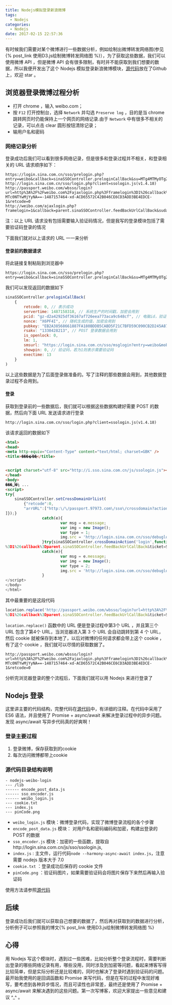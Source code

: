 ```yaml
---
title: Nodejs模拟登录新浪微博
tags:
  - Nodejs
categories:
  - Nodejs
date: 2017-02-15 22:57:36
---
```


有时候我们需要对某个微博进行一些数据分析，例如绘制出微博转发网络图(参见{% post_link 使用D3.js绘制微博转发网络图 %}），为了获取这些数据，我们可以使用微博 API ，但是微博 API 会有很多限制，有时并不能获取到我们想要的数据，所以我便开发出了这个 Nodejs 模拟登录新浪微博模块，[源代码](https://github.com/ruansongsong/nodejs-weibo-login/)放在了Github上，欢迎 star 。
<!--more-->
## 浏览器登录微博过程分析
- 打开 chrome ，输入 weibo.com；
- 按 `F12` 打开控制台，选择 `Network` 并勾选 `Preserve log` ，目的是当 chrome 跳转网页时仍能保持上一个网页的网络记录.由于 `Network` 中有很多不相关的记录，可以点击 clear 圆形按钮清除记录；
- 输用户名和密码

### 网络记录分析
登录成功后我们可以看到很多网络记录，但是很多和登录过程并不相关，和登录相关的 URL 请求顺序如下：
```
https://login.sina.com.cn/sso/prelogin.php?entry=weibo&callback=sinaSSOController.preloginCallBack&su=MTg4MTMyOTg2Mzg%3D&rsakt=mod&checkpin=1&client=ssologin.js(v1.4.18)&_=1487157457960
http://login.sina.com.cn/sso/login.php?client=ssologin.js(v1.4.18)
http://passport.weibo.com/wbsso/login?url=http%3A%2F%2Fweibo.com%2Fajaxlogin.php%3Fframelogin%3D1%26callback%3Dparent.sinaSSOController.feedBackUrlCallBack%26sudaref%3Dweibo.com&ticket=ST-MTc0NTYwMjYyNA==-1487157464-xd-ACD65572C42B046CE6CD3ADD3BE4EDCE-1&retcode=0
http://weibo.com/ajaxlogin.php?framelogin=1&callback=parent.sinaSSOController.feedBackUrlCallBack&sudaref=weibo.com
```
注：以上 URL 请求没有包括需要输入验证码情况，但是我写的登录模块包括了需要验证码登录的情况

下面我们就对以上请求的 URL 一一来分析
#### 登录前的数据请求
将此链接复制粘贴到浏览器中
```
https://login.sina.com.cn/sso/prelogin.php?entry=weibo&callback=sinaSSOController.preloginCallBack&su=MTg4MTMyOTg2Mzg%3D&rsakt=mod&checkpin=1&client=ssologin.js(v1.4.18)&_=1487157457960
```
我们可以发现返回的数据如下
```javascript
sinaSSOController.preloginCallBack(
    {
        retcode: 0, // 表示成功
        servertime: 1487158318, // 系统生产的时间戳，加密会用到
        pcid: "gz-d2a42925df36167af726eea773aca9c648cf", // 电脑id，验证码会用到
        nonce: "X6PF4I", // 随机生成的值，加密会用到
        pubkey: "EB2A38568661887FA180BDDB5CABD5F21C7BFD59C090CB2D245A87AC253062882729293E5506350508E7F9AA3BB77F4333231490F915F6D63C55FE2F08A49B353F444AD3993CACC02DB784ABBB8E42A9B1BBFFFB38BE18D78E87A0E41B9B8F73A928EE0CCEE1F6739884B9777E4FE9E88A1BBE495927AC4A799B3181D6442443", // 公钥，加密会用到
        rsakv: "1330428213", // POST 登录数据会用到
        is_openlock: 0,
        lm: 1,
        smsurl: "https://login.sina.com.cn/sso/msglogin?entry=weibo&mobile=18813298638&s=4bd6540d4525782db01f0e90f17440d9",
        showpin: 0, // 验证码，若为1则表示需要验证码
        exectime: 13
    }
)
```
以上这些数据是为了后面登录做准备的。写了注释的那些数据会用到，其他数据登录过程不会用到。
#### 登录
获取到登录前的一些数据后，我们就可以根据这些数据构建好需要 POST 的数据，然后向下面 URL 发送请求进行登录
```
http://login.sina.com.cn/sso/login.php?client=ssologin.js(v1.4.18)

```
该请求返回的数据如下
```html
<html>
<head>
<meta http-equiv="Content-Type" content="text/html; charset=GBK" />
<title>����ͨ��֤</title>


<script charset="utf-8" src="http://i.sso.sina.com.cn/js/ssologin.js"></script>
</head>
<body>
���ڵ�¼ ...
<script>
try{
    sinaSSOController.setCrossDomainUrlList(
        {"retcode":0,
        "arrURL":["http:\/\/passport.97973.com\/sso\/crossdomain?action=login","http:\/\/passport.weibo.cn\/sso\/crossdomain?action=login"
]});}
                catch(e){
                        var msg = e.message;
                        var img = new Image();
                        var type = 1;
                        img.src = 'http://login.sina.com.cn/sso/debuglog?msg=' + msg +'&type=' + type;
                }try{sinaSSOController.crossDomainAction('login',function(){location.replace('http://passport.weibo.com/wbsso/login?url=http%3A%2F%2Fweibo.com%2Fajaxlogin.php%3Fframelogin
%3D1%26callback%3Dparent.sinaSSOController.feedBackUrlCallBack&ticket=ST-MTc0NTYwMjYyNA==-1487160249-tc-966B317EEE53E7796EBB0433F1DFA107-1&retcode=0');});}
                catch(e){
                        var msg = e.message;
                        var img = new Image();
                        var type = 2;
                        img.src = 'http://login.sina.com.cn/sso/debuglog?msg=' + msg +'&type=' + type;
                }
</script>
</body>
</html>
```
其中最重要的是这段代码
```javascript
location.replace('http://passport.weibo.com/wbsso/login?url=http%3A%2F%2Fweibo.com%2Fajaxlogin.php%3Fframelogin
%3D1%26callback%3Dparent.sinaSSOController.feedBackUrlCallBack&ticket=ST-MTc0NTYwMjYyNA==-1487160249-tc-966B317EEE53E7796EBB0433F1DFA107-1&retcode=0')
```
`location.replace()` 函数中的 URL 便是登录过程中第3个 URL ，并且第三个 URL 包含了第4个 URL，当浏览器进入第 3 个 URL 会自动跳转到第 4 个 URL，然后 cookie 就被保存到本地了，以后对微博的任何请求都会带上这个 cookie ，有了这个 cookie ，我们就可以尽情的获取数据了。
```
http://passport.weibo.com/wbsso/login?url=http%3A%2F%2Fweibo.com%2Fajaxlogin.php%3Fframelogin%3D1%26callback%3Dparent.sinaSSOController.feedBackUrlCallBack%26sudaref%3Dweibo.com&ticket=ST-MTc0NTYwMjYyNA==-1487157464-xd-ACD65572C42B046CE6CD3ADD3BE4EDCE-1&retcode=0
```
分析完浏览器登录的整个流程后，下面我们就可以用 Nodejs 来进行登录了

## Nodejs 登录
这里讲主要的代码结构，完整代码在[源代码](https://github.com/ruansongsong/nodejs-weibo-login/)中，有详细的注释。在代码中采用了 ES6 语法，并且使用了 Promise + async/await 来解决登录过程中的异步问题。发现 async/await 写异步代码真的好爽啊！

### 登录主要过程

1. 登录微博，保存获取到的cookie
2. 每次访问微博都带上cookie

### 源代码目录结构说明
```
- nodejs-weibo-login
--- /lib
------ encode_post_data.js
------ sso_encoder.js
------ weibo_login.js
--- cookie.txt
--- index.js
--- pinCode.png
```
- `weibo_login.js` 模块：微博登录代码，实现了微博登录流程的各个步骤
- `encode_post_data.js` 模块： 对用户名和密码编码和加密，构建出登录的 POST 的数据
- `sso_encoder.js` 模块：加密的一些函数，提取自http://login.sina.com.cn/js/sso/ssologin.js,
- `index.js` : 主文件，运行代码`node --harmony-async-await index.js`，注意需要 nodejs 版本大于 7.0
- `cookie.txt` ：登录成功后保存的 cookie 文件
- `pinCode.png` ：验证码图片，如果需要验证码会将图片保存下来然后再输入验证码

使用方法请参照[源代码](https://github.com/ruansongsong/nodejs-weibo-login/)

## 后续
登录成功后我们就可以获取自己想要的数据了，然后再对获取到的数据进行分析，分析例子可以参照我的博文{% post_link 使用D3.js绘制微博转发网络图 %}

## 心得
用 Nodejs 写这个模块时，遇到过一些困难，比如分析整个登录流程时，需要判断出登录的哪些网络记录有用，哪些没用，同时涉及到加密等问题，看起来博客写得比较简单，但是实际分析还是比较难的，同时也解决了登录时遇到验证码的问题。最开始我使用的是回调函数和 Promise 来写代码，但是在写的过程中发现好难写，要考虑到各种异步情况，而且可读性也非常差，最终还是使用了 Promise + async/await 来解决遇到的这些问题。第一次写博客，欢迎大家提出一些意见和建议 ^_^ 。